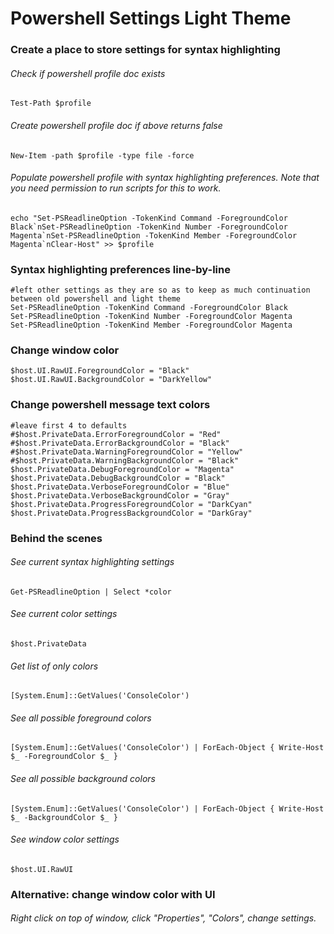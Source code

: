 # Powershell Settings Light Theme
### Create a place to store settings for syntax highlighting
###### Check if powershell profile doc exists
`Test-Path $profile` 
###### Create powershell profile doc if above returns false
`New-Item -path $profile -type file -force`
###### Populate powershell profile with syntax highlighting preferences. Note that you need permission to run scripts for this to work.
``echo "Set-PSReadlineOption -TokenKind Command -ForegroundColor Black`nSet-PSReadlineOption -TokenKind Number -ForegroundColor Magenta`nSet-PSReadlineOption -TokenKind Member -ForegroundColor Magenta`nClear-Host" >> $profile``

### Syntax highlighting preferences line-by-line
`#left other settings as they are so as to keep as much continuation between old powershell and light theme`  
`Set-PSReadlineOption -TokenKind Command -ForegroundColor Black`  
`Set-PSReadlineOption -TokenKind Number -ForegroundColor Magenta`  
`Set-PSReadlineOption -TokenKind Member -ForegroundColor Magenta`  

### Change window color
`$host.UI.RawUI.ForegroundColor = "Black"`  
`$host.UI.RawUI.BackgroundColor = "DarkYellow"`  

### Change powershell message text colors
`#leave first 4 to defaults`  
`#$host.PrivateData.ErrorForegroundColor = "Red"`  
`#$host.PrivateData.ErrorBackgroundColor = "Black"`  
`#$host.PrivateData.WarningForegroundColor = "Yellow"`  
`#$host.PrivateData.WarningBackgroundColor = "Black"`  
`$host.PrivateData.DebugForegroundColor = "Magenta"`  
`$host.PrivateData.DebugBackgroundColor = "Black"`  
`$host.PrivateData.VerboseForegroundColor = "Blue"`  
`$host.PrivateData.VerboseBackgroundColor = "Gray"`  
`$host.PrivateData.ProgressForegroundColor = "DarkCyan"`  
`$host.PrivateData.ProgressBackgroundColor = "DarkGray"`  

### Behind the scenes
###### See current syntax highlighting settings
`Get-PSReadlineOption | Select *color`
###### See current color settings
`$host.PrivateData`
###### Get list of only colors
`[System.Enum]::GetValues('ConsoleColor')`
###### See all possible foreground colors
`[System.Enum]::GetValues('ConsoleColor') | ForEach-Object { Write-Host $_ -ForegroundColor $_ }`
###### See all possible background colors
`[System.Enum]::GetValues('ConsoleColor') | ForEach-Object { Write-Host $_ -BackgroundColor $_ }`
###### See window color settings
`$host.UI.RawUI`

### Alternative: change window color with UI
###### Right click on top of window, click "Properties", "Colors", change settings.
